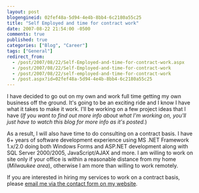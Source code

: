 ```yaml
---
layout: post
blogengineid: 02fef48a-5d94-4e4b-8bb4-6c2180a55c25
title: "Self Employed and time for contract work"
date: 2007-08-22 21:54:00 -0500
comments: true
published: true
categories: ["Blog", "Career"]
tags: ["General"]
redirect_from: 
  - /post/2007/08/22/Self-Employed-and-time-for-contract-work.aspx
  - /post/2007/08/22/Self-Employed-and-time-for-contract-work
  - /post/2007/08/22/self-employed-and-time-for-contract-work
  - /post.aspx?id=02fef48a-5d94-4e4b-8bb4-6c2180a55c25
---
```

<!-- more -->

I have decided to go out on my own and work full time getting my own business off the ground. It's going to be an exciting ride and I know I have what it takes to make it work. I'll be working on a few project ideas that I have (*If you want to find out more info about what I'm working on, you'll just have to watch this blog for more info as it's posted.*)

As a result, I will also have time to do consulting on a contract basis. I have 6+ years of software development experience using MS .NET Framework 1.x/2.0 doing both Windows Forms and ASP.NET development along with SQL Server 2000/2005, JavaScript/AJAX and more. I am willing to work on site only if your office is within a reasonable distance from my home (*Milwaukee area*), otherwise I am more than willing to work remotely.

If you are interested in hiring my services to work on a contract basis, please <A href="/Contact.aspx">email me via the contact form on my website</A>.
